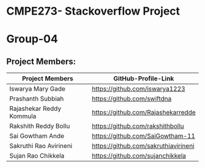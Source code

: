 # CMPE273- Stackoverflow Project
# Group-04

## Project Members:
| Project Members | GitHub-Profile-Link | 
| ----- | ----- |
| Iswarya Mary Gade | https://github.com/iswarya1223 |
| Prashanth Subbiah | https://github.com/swiftdna |
| Rajashekar Reddy Kommula | https://github.com/Rajashekarredde |
| Rakshith Reddy Bollu | https://github.com/rakshithbollu |
| Sai Gowtham Ande | https://github.com/SaiGowtham-11 |
| Sakruthi Rao Avirineni | https://github.com/sakruthiavirineni |
| Sujan Rao Chikkela |https://github.com/sujanchikkela |



